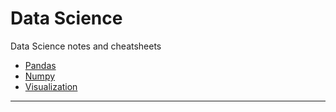 # Data Science

Data Science notes and cheatsheets

- [Pandas](https://github.com/arav06/machine-learning/blob/main/pandas-cheatsheet/pandas-code.ipynb)
- [Numpy](https://github.com/arav06/machine-learning/blob/main/numpy-cheatsheet/numpy-code.ipynb)
- [Visualization](https://github.com/arav06/machine-learning/blob/main/visualization-cheatsheet/vis-code.ipynb)

***
